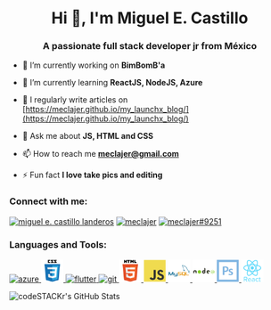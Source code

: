 <h1 align="center">Hi 👋, I'm Miguel E. Castillo</h1>
<h3 align="center">A passionate full stack developer jr from México</h3>

- 🔭 I’m currently working on **BimBomB'a**

- 🌱 I’m currently learning **ReactJS, NodeJS, Azure**

- 📝 I regularly write articles on [https://meclajer.github.io/my_launchx_blog/](https://meclajer.github.io/my_launchx_blog/)

- 💬 Ask me about **JS, HTML and CSS**

- 📫 How to reach me **meclajer@gmail.com**

- ⚡ Fun fact **I love take pics and editing**

<h3 align="left">Connect with me:</h3>
<p align="left">
<a href="https://linkedin.com/in/miguel e. castillo landeros" target="blank"><img align="center" src="https://raw.githubusercontent.com/rahuldkjain/github-profile-readme-generator/master/src/images/icons/Social/linked-in-alt.svg" alt="miguel e. castillo landeros" height="30" width="40" /></a>
<a href="https://instagram.com/meclajer" target="blank"><img align="center" src="https://raw.githubusercontent.com/rahuldkjain/github-profile-readme-generator/master/src/images/icons/Social/instagram.svg" alt="meclajer" height="30" width="40" /></a>
<a href="https://discord.gg/meclajer#9251" target="blank"><img align="center" src="https://raw.githubusercontent.com/rahuldkjain/github-profile-readme-generator/master/src/images/icons/Social/discord.svg" alt="meclajer#9251" height="30" width="40" /></a>
</p>

<h3 align="left">Languages and Tools:</h3>
<p align="left"> <a href="https://azure.microsoft.com/en-in/" target="_blank" rel="noreferrer"> <img src="https://www.vectorlogo.zone/logos/microsoft_azure/microsoft_azure-icon.svg" alt="azure" width="40" height="40"/> </a> <a href="https://www.w3schools.com/css/" target="_blank" rel="noreferrer"> <img src="https://raw.githubusercontent.com/devicons/devicon/master/icons/css3/css3-original-wordmark.svg" alt="css3" width="40" height="40"/> </a> <a href="https://flutter.dev" target="_blank" rel="noreferrer"> <img src="https://www.vectorlogo.zone/logos/flutterio/flutterio-icon.svg" alt="flutter" width="40" height="40"/> </a> <a href="https://git-scm.com/" target="_blank" rel="noreferrer"> <img src="https://www.vectorlogo.zone/logos/git-scm/git-scm-icon.svg" alt="git" width="40" height="40"/> </a> <a href="https://www.w3.org/html/" target="_blank" rel="noreferrer"> <img src="https://raw.githubusercontent.com/devicons/devicon/master/icons/html5/html5-original-wordmark.svg" alt="html5" width="40" height="40"/> </a> <a href="https://developer.mozilla.org/en-US/docs/Web/JavaScript" target="_blank" rel="noreferrer"> <img src="https://raw.githubusercontent.com/devicons/devicon/master/icons/javascript/javascript-original.svg" alt="javascript" width="40" height="40"/> </a> <a href="https://www.mysql.com/" target="_blank" rel="noreferrer"> <img src="https://raw.githubusercontent.com/devicons/devicon/master/icons/mysql/mysql-original-wordmark.svg" alt="mysql" width="40" height="40"/> </a> <a href="https://nodejs.org" target="_blank" rel="noreferrer"> <img src="https://raw.githubusercontent.com/devicons/devicon/master/icons/nodejs/nodejs-original-wordmark.svg" alt="nodejs" width="40" height="40"/> </a> <a href="https://www.photoshop.com/en" target="_blank" rel="noreferrer"> <img src="https://raw.githubusercontent.com/devicons/devicon/master/icons/photoshop/photoshop-line.svg" alt="photoshop" width="40" height="40"/> </a> <a href="https://reactjs.org/" target="_blank" rel="noreferrer"> <img src="https://raw.githubusercontent.com/devicons/devicon/master/icons/react/react-original-wordmark.svg" alt="react" width="40" height="40"/> </a> </p>

<!--GitHub Stats-->
<img align="left" alt="codeSTACKr's GitHub Stats" src="https://github-readme-stats.vercel.app/api?username=meclajer&show_icons=true&hide=stars&hide_border=false&title_color=ff652f&icon_color=FFE400&bg_color=09131B&text_color=ffffff&border_color=0c1a25" />
